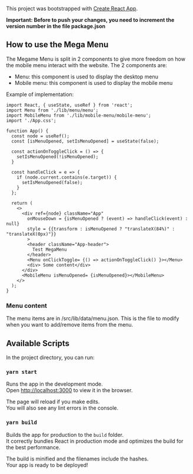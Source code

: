This project was bootstrapped with [Create React App](https://github.com/facebook/create-react-app).

__Important: Before to push your changes, you need to increment the version number in the file package.json__


## How to use the Mega Menu

The Megame Menu is split in 2 components to give more freedom on how the mobile menu interact with the website. The 2 components are:
- Menu: this component is used to display the desktop menu
- Mobile menu: this component is used to display the mobile menu

Example of implementation:
```
import React, { useState, useRef } from 'react';
import Menu from './lib/menu/menu';
import MobileMenu from './lib/mobile-menu/mobile-menu';
import './App.css';

function App() {
  const node = useRef();
  const [isMenuOpened, setIsMenuOpened] = useState(false); 

  const actionOnToggleClick = () => {
    setIsMenuOpened(!isMenuOpened);
  }

  const handleClick = e => {
    if (node.current.contains(e.target)) {
      setIsMenuOpened(false);    
    }  
  };

  return (
    <>
      <div ref={node} className="App" 
        onMouseDown = {isMenuOpened ? (event) => handleClick(event) : null}
        style = {{transform : isMenuOpened ? "translateX(84%)" : "translateX(0px)"}}
        >
        <header className="App-header">
          Test MegaMenu
        </header>
        <Menu onClickToggle= {() => actionOnToggleClick() }></Menu>
        <div> Some content</div>
      </div>
      <MobileMenu isMenuOpened= {isMenuOpened}></MobileMenu>
    </>
  );
}
```

### Menu content
The menu items are in /src/lib/data/menu.json.
This is the file to modify when you want to add/remove items from the menu.

## Available Scripts

In the project directory, you can run:

### `yarn start`

Runs the app in the development mode.<br />
Open [http://localhost:3000](http://localhost:3000) to view it in the browser.

The page will reload if you make edits.<br />
You will also see any lint errors in the console.

### `yarn build`

Builds the app for production to the `build` folder.<br />
It correctly bundles React in production mode and optimizes the build for the best performance.

The build is minified and the filenames include the hashes.<br />
Your app is ready to be deployed!
